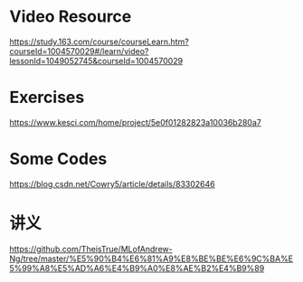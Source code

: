 # Video Resource

https://study.163.com/course/courseLearn.htm?courseId=1004570029#/learn/video?lessonId=1049052745&courseId=1004570029



# Exercises

https://www.kesci.com/home/project/5e0f01282823a10036b280a7



# Some Codes

https://blog.csdn.net/Cowry5/article/details/83302646



# **讲义**

https://github.com/TheisTrue/MLofAndrew-Ng/tree/master/%E5%90%B4%E6%81%A9%E8%BE%BE%E6%9C%BA%E5%99%A8%E5%AD%A6%E4%B9%A0%E8%AE%B2%E4%B9%89